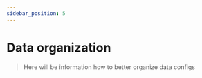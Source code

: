 ```yaml
---
sidebar_position: 5
---
```


# Data organization

> Here will be information how to better organize data configs

